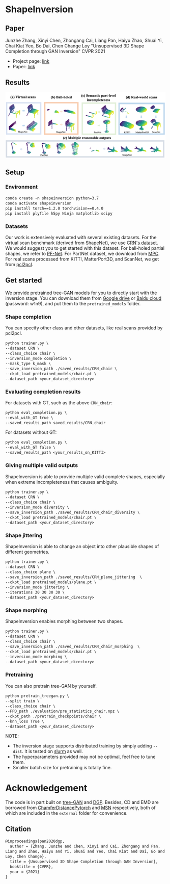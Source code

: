 # ShapeInversion
## Paper
Junzhe Zhang, Xinyi Chen, Zhongang Cai, Liang Pan, Haiyu Zhao, Shuai Yi, Chai Kiat Yeo, Bo Dai, Chen Change Loy "Unsupervised 3D Shape Completion through GAN Inversion" CVPR 2021
* Project page: [link](https://junzhezhang.github.io/projects/ShapeInversion/)
* Paper: [link](https://arxiv.org/abs/2104.13366)


## Results
![](teaser.png)


## Setup
### Environment
```
conda create -n shapeinversion python=3.7
conda activate shapeinversion
pip install torch==1.2.0 torchvision==0.4.0
pip install plyfile h5py Ninja matplotlib scipy
```
### Datasets
Our work is extensively evaluated with several existing datasets. For the virtual scan benchmark (derived from ShapeNet), we use [CRN's dataset](https://drive.google.com/file/d/1MzVZLhXOgfaLZjn1jDrwuiCB-XCfaB-w/view?usp=sharing). We would suggest you to get started with this dataset. For ball-holed partial shapes, we refer to [PF-Net](https://github.com/zztianzz/PF-Net-Point-Fractal-Network). For PartNet dataset, we download from [MPC](https://github.com/ChrisWu1997/Multimodal-Shape-Completion). For real scans processed from KITTI, MatterPort3D, and ScanNet, we get from [pcl2pcl](https://github.com/xuelin-chen/pcl2pcl-gan-pub).


## Get started
We provide pretrained tree-GAN models for you to directly start with the inversion stage. You can download them from [Google drive](https://drive.google.com/drive/folders/1FA29POuh5hlg50ulCxSMjCImbgI6wxvR) or [Baidu cloud](https://pan.baidu.com/s/1VkRSHuS8hpbcXPzvnN1LfQ) (password: w1n9), and put them to the `pretrained_models` folder.
### Shape completion 
You can specify other class and other datasets, like real scans provided by pcl2pcl.
```
python trainer.py \
--dataset CRN \
--class_choice chair \
--inversion_mode completion \
--mask_type k_mask \
--save_inversion_path ./saved_results/CRN_chair \
--ckpt_load pretrained_models/chair.pt \
--dataset_path <your_dataset_directory>
```
### Evaluating completion results
For datasets with GT, such as the above `CRN_chair`:
```
python eval_completion.py \
--eval_with_GT true \
--saved_results_path saved_results/CRN_chair
```
For datasets without GT:
```
python eval_completion.py \
--eval_with_GT false \
--saved_results_path <your_results_on_KITTI>
```
### Giving multiple valid outputs
ShapeInversion is able to provide multiple valid complete shapes, especially when extreme incompleteness that causes ambiguity.
```
python trainer.py \
--dataset CRN \
--class_choice chair \
--inversion_mode diversity \
--save_inversion_path ./saved_results/CRN_chair_diversity \
--ckpt_load pretrained_models/chair.pt \
--dataset_path <your_dataset_directory>
```
### Shape jittering
ShapeInversion is able to change an object into other plausible shapes of different geometries.
```
python trainer.py \
--dataset CRN \
--class_choice plane \
--save_inversion_path ./saved_results/CRN_plane_jittering  \
--ckpt_load pretrained_models/plane.pt \
--inversion_mode jittering \
--iterations 30 30 30 30 \
--dataset_path <your_dataset_directory>
```
### Shape morphing
ShapeInversion enables morphing between two shapes.
```
python trainer.py \
--dataset CRN \
--class_choice chair \
--save_inversion_path ./saved_results/CRN_chair_morphing  \
--ckpt_load pretrained_models/chair.pt \
--inversion_mode morphing \
--dataset_path <your_dataset_directory>
```
### Pretraining
You can also pretrain tree-GAN by yourself.
```
python pretrain_treegan.py \
--split train \
--class_choice chair \
--FPD_path ./evaluation/pre_statistics_chair.npz \
--ckpt_path ./pretrain_checkpoints/chair \
--knn_loss True \
--dataset_path <your_dataset_directory>
```

NOTE:
- The inversion stage supports distributed training by simply adding `--dist`. It is tested on [slurm](https://slurm.schedmd.com/) as well.
- The hyperparameters provided may not be optimal, feel free to tune them.
- Smaller batch size for pretraining is totally fine.


# Acknowledgement
The code is in part built on [tree-GAN]() and [DGP](https://github.com/XingangPan/deep-generative-prior). Besides, CD and EMD are borrowed from [ChamferDistancePytorch](https://github.com/ThibaultGROUEIX/ChamferDistancePytorch) and [MSN](https://github.com/Colin97/MSN-Point-Cloud-Completion) respectively, both of which are included in the `external` folder for convenience.


## Citation

```  
@inproceedings{pan2020dgp,
  author = {Zhang, Junzhe and Chen, Xinyi and Cai, Zhongang and Pan, Liang and Zhao, Haiyu and Yi, Shuai and Yeo, Chai Kiat and Dai, Bo and Loy, Chen Change},
  title = {Unsupervised 3D Shape Completion through GAN Inversion},
  booktitle = {CVPR},
  year = {2021}
}